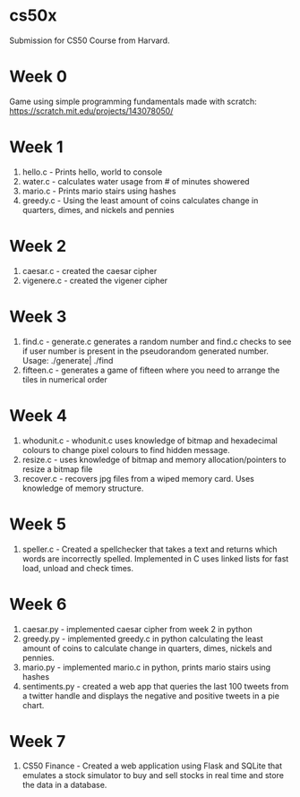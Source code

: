 # cs50x
Submission for CS50 Course from Harvard.

# Week 0
Game using simple programming fundamentals made with scratch: https://scratch.mit.edu/projects/143078050/

# Week 1
1. hello.c - Prints hello, world to console
2. water.c - calculates water usage from # of minutes showered
3. mario.c - Prints mario stairs using hashes
4. greedy.c - Using the least amount of coins calculates change in quarters, dimes, and nickels and pennies

# Week 2
1. caesar.c - created the caesar cipher
2. vigenere.c - created the vigener cipher

# Week 3
1. find.c - generate.c generates a random number and find.c checks to see if user number is present in the pseudorandom generated number. Usage: ./generate| ./find
2. fifteen.c - generates a game of fifteen where you need to arrange the tiles in numerical order

# Week 4
1. whodunit.c - whodunit.c uses knowledge of bitmap and hexadecimal colours to change pixel colours to find hidden message. 
2. resize.c - uses knowledge of bitmap and memory allocation/pointers to resize a bitmap file
3. recover.c - recovers jpg files from a wiped memory card. Uses knowledge of memory structure. 

# Week 5
1. speller.c - Created a spellchecker that takes a text and returns which words are incorrectly spelled. Implemented in C uses linked lists for fast load, unload and check times. 

# Week 6
1. caesar.py - implemented caesar cipher from week 2 in python
2. greedy.py - implemented greedy.c in python calculating the least amount of coins to calculate change in quarters, dimes, nickels and pennies. 
3. mario.py - implemented mario.c in python, prints mario stairs using hashes
4. sentiments.py - created a web app that queries the last 100 tweets from a twitter handle and displays the negative and positive tweets in a pie chart.

# Week 7
1. CS50 Finance - Created a web application using Flask and SQLite that emulates a stock simulator to buy and sell stocks in real time and store the data in a database. 
